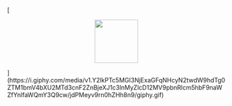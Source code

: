 [<div id="header" align="center">
  <img src="https://media.giphy.com/media/M9gbBd9nbDrOTu1Mqx/giphy.gif" width="100"/>
</div>
](https://i.giphy.com/media/v1.Y2lkPTc5MGI3NjExaGFqNHcyN2twdW9hdTg0ZTM1bmV4bXU2MTd3cnF2ZnBjeXJ1c3lnMyZlcD12MV9pbnRlcm5hbF9naWZfYnlfaWQmY3Q9cw/jdPMeyv9rn0hZHh8n9/giphy.gif)
